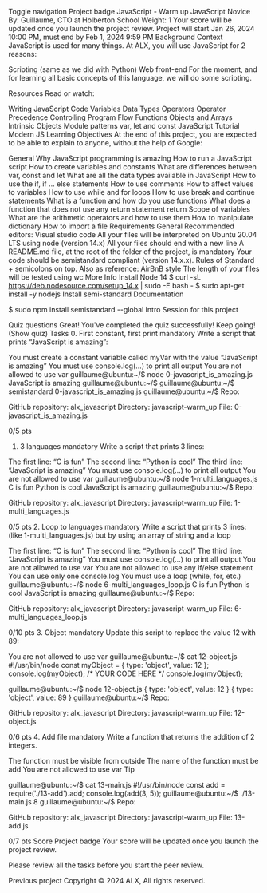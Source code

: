 Toggle navigation
Project badge
JavaScript - Warm up
JavaScript
 Novice
 By: Guillaume, CTO at Holberton School
 Weight: 1
 Your score will be updated once you launch the project review.
 Project will start Jan 26, 2024 10:00 PM, must end by Feb 1, 2024 9:59 PM
Background Context
JavaScript is used for many things. At ALX, you will use JavaScript for 2 reasons:

Scripting (same as we did with Python)
Web front-end
For the moment, and for learning all basic concepts of this language, we will do some scripting.



Resources
Read or watch:

Writing JavaScript Code
Variables
Data Types
Operators
Operator Precedence
Controlling Program Flow
Functions
Objects and Arrays
Intrinsic Objects
Module patterns
var, let and const
JavaScript Tutorial
Modern JS
Learning Objectives
At the end of this project, you are expected to be able to explain to anyone, without the help of Google:

General
Why JavaScript programming is amazing
How to run a JavaScript script
How to create variables and constants
What are differences between var, const and let
What are all the data types available in JavaScript
How to use the if, if ... else statements
How to use comments
How to affect values to variables
How to use while and for loops
How to use break and continue statements
What is a function and how do you use functions
What does a function that does not use any return statement return
Scope of variables
What are the arithmetic operators and how to use them
How to manipulate dictionary
How to import a file
Requirements
General
Recommended editors: Visual studio code
All your files will be interpreted on Ubuntu 20.04 LTS using node (version 14.x)
All your files should end with a new line
A README.md file, at the root of the folder of the project, is mandatory
Your code should be semistandard compliant (version 14.x.x). Rules of Standard + semicolons on top. Also as reference: AirBnB style
The length of your files will be tested using wc
More Info
Install Node 14
$ curl -sL https://deb.nodesource.com/setup_14.x | sudo -E bash -
$ sudo apt-get install -y nodejs
Install semi-standard
Documentation

$ sudo npm install semistandard --global
Intro Session for this project

Quiz questions
Great! You've completed the quiz successfully! Keep going! (Show quiz)
Tasks
0. First constant, first print
mandatory
Write a script that prints “JavaScript is amazing”:

You must create a constant variable called myVar with the value “JavaScript is amazing”
You must use console.log(...) to print all output
You are not allowed to use var
guillaume@ubuntu:~/$ node 0-javascript_is_amazing.js 
JavaScript is amazing
guillaume@ubuntu:~/$ 
guillaume@ubuntu:~/$ semistandard 0-javascript_is_amazing.js 
guillaume@ubuntu:~/$ 
Repo:

GitHub repository: alx_javascript
Directory: javascript-warm_up
File: 0-javascript_is_amazing.js
  
0/5 pts
1. 3 languages
mandatory
Write a script that prints 3 lines:

The first line: “C is fun”
The second line: “Python is cool”
The third line: “JavaScript is amazing”
You must use console.log(...) to print all output
You are not allowed to use var
guillaume@ubuntu:~/$ node 1-multi_languages.js 
C is fun
Python is cool
JavaScript is amazing
guillaume@ubuntu:~/$ 
Repo:

GitHub repository: alx_javascript
Directory: javascript-warm_up
File: 1-multi_languages.js
  
0/5 pts
2. Loop to languages
mandatory
Write a script that prints 3 lines: (like 1-multi_languages.js) but by using an array of string and a loop

The first line: “C is fun”
The second line: “Python is cool”
The third line: “JavaScript is amazing”
You must use console.log(...) to print all output
You are not allowed to use var
You are not allowed to use any if/else statement
You can use only one console.log
You must use a loop (while, for, etc.)
guillaume@ubuntu:~/$ node 6-multi_languages_loop.js 
C is fun
Python is cool
JavaScript is amazing
guillaume@ubuntu:~/$ 
Repo:

GitHub repository: alx_javascript
Directory: javascript-warm_up
File: 6-multi_languages_loop.js
  
0/10 pts
3. Object
mandatory
Update this script to replace the value 12 with 89:

You are not allowed to use var
guillaume@ubuntu:~/$ cat 12-object.js
#!/usr/bin/node
const myObject = {
  type: 'object',
  value: 12
};
console.log(myObject);
/*
YOUR CODE HERE
*/
console.log(myObject);

guillaume@ubuntu:~/$ node 12-object.js
{ type: 'object', value: 12 }
{ type: 'object', value: 89 }
guillaume@ubuntu:~/$ 
Repo:

GitHub repository: alx_javascript
Directory: javascript-warm_up
File: 12-object.js
  
0/6 pts
4. Add file
mandatory
Write a function that returns the addition of 2 integers.

The function must be visible from outside
The name of the function must be add
You are not allowed to use var
Tip

guillaume@ubuntu:~/$ cat 13-main.js
#!/usr/bin/node
const add = require('./13-add').add;
console.log(add(3, 5));
guillaume@ubuntu:~/$ ./13-main.js
8
guillaume@ubuntu:~/$ 
Repo:

GitHub repository: alx_javascript
Directory: javascript-warm_up
File: 13-add.js
  
0/7 pts
Score
Project badge
Your score will be updated once you launch the project review.

Please review all the tasks before you start the peer review.

Previous project
Copyright © 2024 ALX, All rights reserved.

